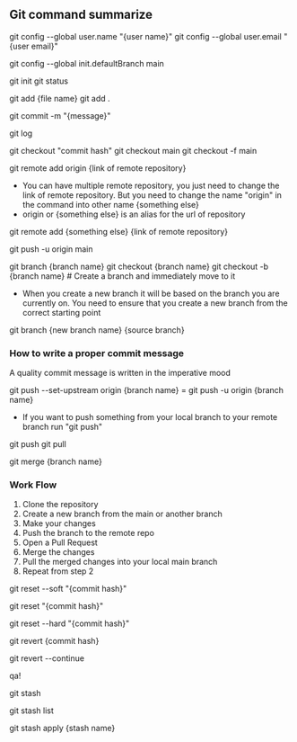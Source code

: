 ## Git command summarize

git config --global user.name "{user name}"
git config --global user.email "{user email}"

git config --global init.defaultBranch main

git init
git status

git add {file name}
git add .

git commit -m "{message}"

git log

git checkout "commit hash"
git checkout main
git checkout -f main

git remote add origin {link of remote repository}

* You can have multiple remote repository, you just need to change the link of remote repository. But you need to change the name "origin" in the command into other name {something else}
* origin or {something else} is an alias for the url of repository

git remote add {something else} {link of remote repository}

git push -u origin main

git branch {branch name}
git checkout {branch name}
git checkout -b {branch name} # Create a branch and immediately move to it
* When you create a new branch it will be based on the branch you are currently on. You need to ensure that you create a new branch from the correct starting point

git branch {new branch name} {source branch}

### How to write a proper commit message
A quality commit message is written in the imperative mood

git push --set-upstream origin {branch name} = git push -u origin {branch name}
* If you want to push something from your local branch to your remote branch run "git push"

git push
git pull

git merge {branch name}

### Work Flow
1. Clone the repository
2. Create a new branch from the main or another branch
3. Make your changes
4. Push the branch to the remote repo
5. Open a Pull Request
6. Merge the changes
7. Pull the merged changes into your local main branch
8. Repeat from step 2

git reset --soft "{commit hash}"

git reset "{commit hash}"

git reset --hard "{commit hash}"

git revert {commit hash}

git revert --continue

qa!

git stash

git stash list

git stash apply {stash name}
